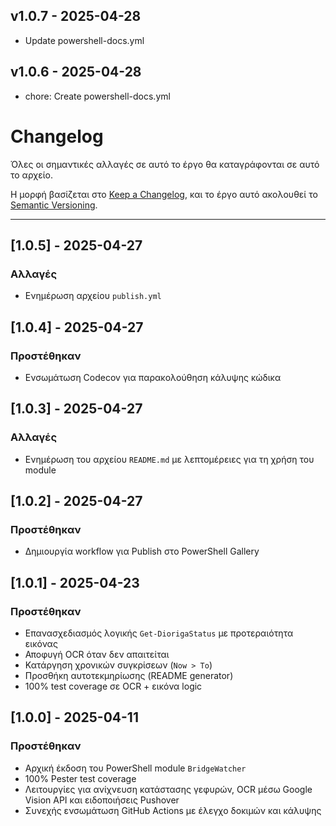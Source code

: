 ## v1.0.7 - 2025-04-28
* Update powershell-docs.yml

## v1.0.6 - 2025-04-28
* chore: Create powershell-docs.yml

# Changelog

Όλες οι σημαντικές αλλαγές σε αυτό το έργο θα καταγράφονται σε αυτό το αρχείο.

Η μορφή βασίζεται στο [Keep a Changelog](https://keepachangelog.com/en/1.1.0/),
και το έργο αυτό ακολουθεί το [Semantic Versioning](https://semver.org/spec/v2.0.0.html).

---

## [1.0.5] - 2025-04-27

### Αλλαγές
- Ενημέρωση αρχείου `publish.yml`

## [1.0.4] - 2025-04-27

### Προστέθηκαν
- Ενσωμάτωση Codecov για παρακολούθηση κάλυψης κώδικα

## [1.0.3] - 2025-04-27

### Αλλαγές
- Ενημέρωση του αρχείου `README.md` με λεπτομέρειες για τη χρήση του module

## [1.0.2] - 2025-04-27

### Προστέθηκαν
- Δημιουργία workflow για Publish στο PowerShell Gallery

## [1.0.1] - 2025-04-23

### Προστέθηκαν
- Επανασχεδιασμός λογικής `Get-DiorigaStatus` με προτεραιότητα εικόνας
- Αποφυγή OCR όταν δεν απαιτείται
- Κατάργηση χρονικών συγκρίσεων (`Now > To`)
- Προσθήκη αυτοτεκμηρίωσης (README generator)
- 100% test coverage σε OCR + εικόνα logic

## [1.0.0] - 2025-04-11

### Προστέθηκαν
- Αρχική έκδοση του PowerShell module `BridgeWatcher`
- 100% Pester test coverage
- Λειτουργίες για ανίχνευση κατάστασης γεφυρών, OCR μέσω Google Vision API και ειδοποιήσεις Pushover
- Συνεχής ενσωμάτωση GitHub Actions με έλεγχο δοκιμών και κάλυψης
